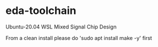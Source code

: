 # eda-toolchain
Ubuntu-20.04 WSL Mixed Signal Chip Design


From a clean install please do 'sudo apt install make -y' first 
